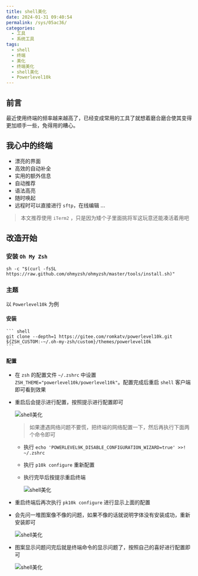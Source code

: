 ```yaml
---
title: shell美化
date: 2024-01-31 09:40:54
permalink: /sys/05ac36/
categories:
  - 工具
  - 系统工具
tags:
  - shell
  - 终端
  - 美化
  - 终端美化
  - shell美化
  - Powerlevel10k
---
```


## 前言

最近使用终端的频率越来越高了，已经变成常用的工具了就想着磨合磨合使其变得更加顺手一些，免得用的糟心。

<!-- more -->

<InArticleAdsense
    data-ad-client="ca-pub-1725717718088510"
    data-ad-slot="7426219401">
</InArticleAdsense>

## 我心中的终端

- 漂亮的界面
- 高效的自动补全
- 实用的额外信息
- 自动推荐
- 语法高亮
- 随时唤起
- 远程时可以直接进行 `sftp`，在线编辑
...

> 本文推荐使用 `iTerm2` ，只是因为矮个子里面挑将军这玩意还能凑活着用吧

## 改造开始

### 安装 `Oh My Zsh`

``` shell
sh -c "$(curl -fsSL https://raw.github.com/ohmyzsh/ohmyzsh/master/tools/install.sh)"
```

### 主题

以 `Powerlevel10k` 为例

#### 安装

    ``` shell
    git clone --depth=1 https://gitee.com/romkatv/powerlevel10k.git ${ZSH_CUSTOM:-~/.oh-my-zsh/custom}/themes/powerlevel10k
    ```

#### 配置

- 在 `zsh` 的配置文件 `~/.zshrc` 中设置 `ZSH_THEME="powerlevel10k/powerlevel10k"`。配置完成后重启 `shell` 客户端即可看到效果
- 重启后会提示进行配置，按照提示进行配置即可

    ![shell美化](https://cdn.jsdelivr.net/gh/xingcxb/blog_img@blog1/工具/系统工具/shell美化1.png)

    > 如果遭遇网络问题不要慌，把终端的网络配置一下，然后再执行下面两个命令即可

  - 执行 `echo 'POWERLEVEL9K_DISABLE_CONFIGURATION_WIZARD=true' >>! ~/.zshrc`
  - 执行 `p10k configure` 重新配置
  - 执行完毕后按提示重启终端

    ![shell美化](https://cdn.jsdelivr.net/gh/xingcxb/blog_img@blog1/工具/系统工具/shell美化2.png)

- 重启终端后再次执行 `pk10k configure` 进行显示上面的配置
- 会先问一堆图案像不像的问题，如果不像的话就说明字体没有安装成功，重新安装即可
  
    ![shell美化](https://cdn.jsdelivr.net/gh/xingcxb/blog_img@blog1/工具/系统工具/shell美化3.png)

- 图案显示问题问完后就是终端命令的显示问题了，按照自己的喜好进行配置即可

    ![shell美化](https://cdn.jsdelivr.net/gh/xingcxb/blog_img@blog1/工具/系统工具/shell美化4.png)



